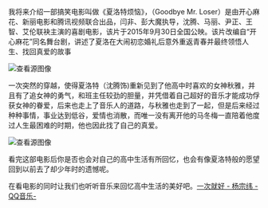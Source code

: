 我将来介绍一部搞笑电影叫做《夏洛特烦恼》，（Goodbye Mr. Loser）是由开心麻花、新丽电影和腾讯视频联合出品，闫非、彭大魔执导，沈腾、马丽、尹正、王智、艾伦联袂主演的喜剧电影，该片于2015年9月30日全国公映。该片改编自“开心麻花”同名舞台剧，讲述了夏洛在大闹初恋婚礼后意外重返青春并最终领悟人生、找回真爱的故事

![查看源图像](https://ts1.cn.mm.bing.net/th/id/R-C.79514664631cb4926a76b0bc41d48bc9?rik=gnc%2f1p4RCnCE9A&riu=http%3a%2f%2fwww.sfs-cn.com%2fimages%2fthumbnailimg%2fmonth_1509%2f201509071001468098.jpg&ehk=oDf1Uhi5Cw2YuI%2bL9rmoT6pblh1I6QtXU16lOT2I49w%3d&risl=&pid=ImgRaw&r=0)

一次突然的穿越，使得夏洛特（沈腾饰)重新见到了他高中时喜欢的女神秋雅，并且有了追女神的勇气，和班主任较劲的胆量，并凭借着自己超好的音乐才能成功俘获女神的眷爱，后来也走上了音乐人的道路，与秋雅也走到了一起，但是后来经过种种事情，事业达到低谷，爱情也消散，而唯一没有离开他的马冬梅一直陪着他度过人生最困难的时期，他也因此找了自己的真爱。

![查看源图像](https://y.qq.com/music/photo_new/T015R640x360M0000030Rzhj1ZYUTy.jpg?max_age=2592000)

看完这部电影后你是否也会对自己的高中生活有所回忆，也会有像夏洛特般的愿望回到以前去了却少年时的遗憾呢。

在看电影的同时让我们也听听音乐来回忆高中生活的美好吧。[一次就好 - 杨宗纬 - QQ音乐-](https://y.qq.com/n/ryqq/songDetail/0031MMo90FDbTl)